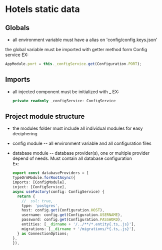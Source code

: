 # Hotels static data

## Globals

- all environment variable must have a alias on 'config/config.keys.json'

the global variable must be imported with getter method form Config service
EX:

```ts
AppModule.port = this._configService.get(Configuration.PORT);
```

## Imports

- all injected component must be initialized with \_
  EX:
  ```ts
  private readonly _configService: ConfigService
  ```

## Project module structure

- the modules folder must include all individual modules for easy deciphering
- config module -- all environment variable and all configuration files
- database module -- database provider(s), one or multiple provider depend of needs. Must contain all database configuration  
   Ex:

  ```ts
  export const databaseProviders = [
  TypeOrmModule.forRootAsync({
  imports: [ConfigModule],
  inject: [ConfigService],
  async useFactory(config: ConfigService) {
    return {
      //  ssl: true,
      type: 'postgres',
      host: config.get(Configuration.HOST),
      username: config.get(Configuration.USERNAME),
      password: config.get(Configuration.PASSWORD),
      entities: [__dirname + '/../**/*.entity{.ts,.js}'],
      migrations: [__dirname + '/migrations/*{.ts,.js}'],
    } as ConnectionOptions;
  },
  }),
  ```
